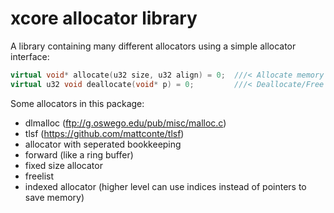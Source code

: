# xcore allocator library

A library containing many different allocators using a simple allocator interface:

```c++
virtual void* allocate(u32 size, u32 align) = 0;  ///< Allocate memory with alignment
virtual u32 void deallocate(void* p) = 0;         ///< Deallocate/Free memory
```

Some allocators in this package:

* dlmalloc (<ftp://g.oswego.edu/pub/misc/malloc.c>)
* tlsf (<https://github.com/mattconte/tlsf>)
* allocator with seperated bookkeeping
* forward (like a ring buffer)
* fixed size allocator
* freelist
* indexed allocator (higher level can use indices instead of pointers to save memory)

